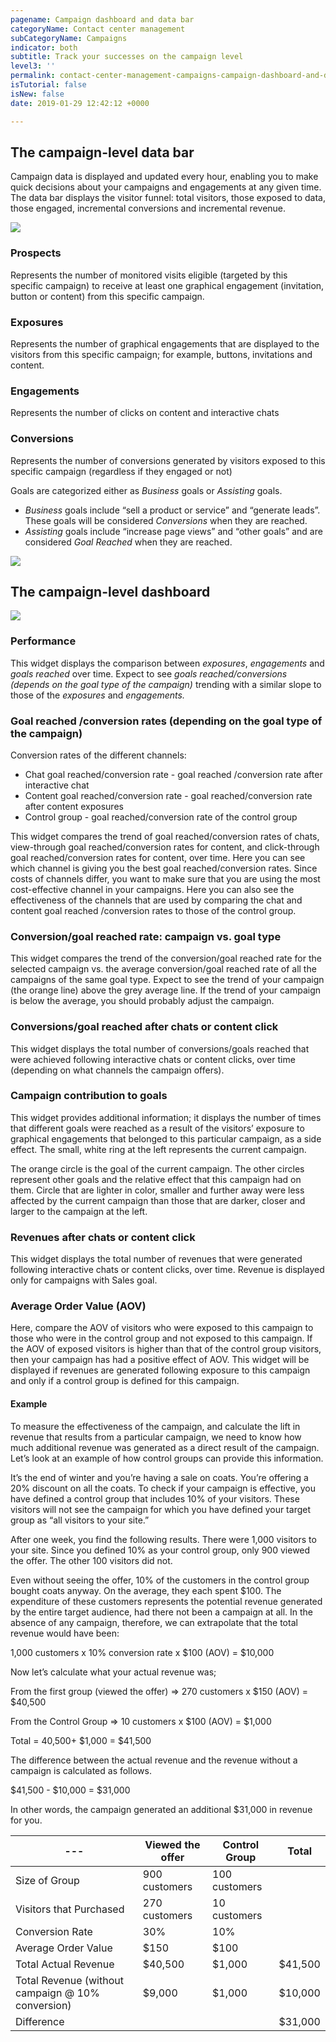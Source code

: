```yaml
---
pagename: Campaign dashboard and data bar
categoryName: Contact center management
subCategoryName: Campaigns
indicator: both
subtitle: Track your successes on the campaign level
level3: ''
permalink: contact-center-management-campaigns-campaign-dashboard-and-data-bar.html
isTutorial: false
isNew: false
date: 2019-01-29 12:42:12 +0000

---
```

## The campaign-level data bar

Campaign data is displayed and updated every hour, enabling you to make quick decisions about your campaigns and engagements at any given time. The data bar displays the visitor funnel: total visitors, those exposed to data, those engaged, incremental conversions and incremental revenue.

![](/img/campaign-dashboard-and-data-bar-1.png)

### Prospects

Represents the number of monitored visits eligible (targeted by this specific campaign) to receive at least one graphical engagement (invitation, button or content) from this specific campaign.

### Exposures

Represents the number of graphical engagements that are displayed to the visitors from this specific campaign; for example, buttons, invitations and content.

### Engagements

Represents the number of clicks on content and interactive chats

### Conversions

Represents the number of conversions generated by visitors exposed to this specific campaign (regardless if they engaged or not)

Goals are categorized either as _Business_ goals or _Assisting_ goals.

* _Business_ goals include “sell a product or service” and “generate leads”. These goals will be considered _Conversions_ when they are reached.
* _Assisting_ goals include “increase page views” and “other goals” and are considered _Goal Reached_ when they are reached.

![](/img/campaign-dashboard-and-data-bar-2.png)

## The campaign-level dashboard

![](/img/campaign-dashboard-and-data-bar-3.png)

### Performance

This widget displays the comparison between _exposures_, _engagements_ and _goals reached_ over time. Expect to see _goals reached/conversions (depends on the goal type of the campaign)_ trending with a similar slope to those of the _exposures_ and _engagements._

### Goal reached /conversion rates (depending on the goal type of the campaign)

Conversion rates of the different channels:

* Chat goal reached/conversion rate - goal reached /conversion rate after interactive chat
* Content goal reached/conversion rate - goal reached/conversion rate after content exposures
* Control group - goal reached/conversion rate of the control group

This widget compares the trend of goal reached/conversion rates of chats, view-through goal reached/conversion rates for content, and click-through goal reached/conversion rates for content, over time. Here you can see which channel is giving you the best goal reached/conversion rates. Since costs of channels differ, you want to make sure that you are using the most cost-effective channel in your campaigns. Here you can also see the effectiveness of the channels that are used by comparing the chat and content goal reached /conversion rates to those of the control group.

### **Conversion/goal reached rate: campaign vs. goal type**

This widget compares the trend of the conversion/goal reached rate for the selected campaign vs. the average conversion/goal reached rate of all the campaigns of the same goal type. Expect to see the trend of your campaign (the orange line) above the grey average line. If the trend of your campaign is below the average, you should probably adjust the campaign.

### **Conversions/goal reached after chats or content click**

This widget displays the total number of conversions/goals reached that were achieved following interactive chats or content clicks, over time (depending on what channels the campaign offers).

### **Campaign contribution to goals**

This widget provides additional information; it displays the number of times that different goals were reached as a result of the visitors’ exposure to graphical engagements that belonged to this particular campaign, as a side effect. The small, white ring at the left represents the current campaign.

The orange circle is the goal of the current campaign. The other circles represent other goals and the relative effect that this campaign had on them. Circle that are lighter in color, smaller and further away were less affected by the current campaign than those that are darker, closer and larger to the campaign at the left.

### **Revenues after chats or content click**

This widget displays the total number of revenues that were generated following interactive chats or content clicks, over time. Revenue is displayed only for campaigns with Sales goal.

### **Average Order Value (AOV)**

Here, compare the AOV of visitors who were exposed to this campaign to those who were in the control group and not exposed to this campaign. If the AOV of exposed visitors is higher than that of the control group visitors, then your campaign has had a positive effect of AOV. This widget will be displayed if revenues are generated following exposure to this campaign and only if a control group is defined for this campaign.

#### Example

To measure the effectiveness of the campaign, and calculate the lift in revenue that results from a particular campaign, we need to know how much additional revenue was generated as a direct result of the campaign. Let’s look at an example of how control groups can provide this information.

It’s the end of winter and you’re having a sale on coats. You’re offering a 20% discount on all the coats. To check if your campaign is effective, you have defined a control group that includes 10% of your visitors. These visitors will not see the campaign for which you have defined your target group as “all visitors to your site.”

After one week, you find the following results. There were 1,000 visitors to your site. Since you defined 10% as your control group, only 900 viewed the offer. The other 100 visitors did not.

Even without seeing the offer, 10% of the customers in the control group bought coats anyway. On the average, they each spent $100. The expenditure of these customers represents the potential revenue generated by the entire target audience, had there not been a campaign at all. In the absence of any campaign, therefore, we can extrapolate that the total revenue would have been:

1,000 customers x 10% conversion rate x $100 (AOV) = $10,000

Now let’s calculate what your actual revenue was;

From the first group (viewed the offer) => 270 customers x $150 (AOV) = $40,500

From the Control Group => 10 customers x $100 (AOV) = $1,000

Total = 40,500+ $1,000 = $41,500

The difference between the actual revenue and the revenue without a campaign is calculated as follows.

$41,500 - $10,000 = $31,000

In other words, the campaign generated an additional $31,000 in revenue for you.


| --- | Viewed the offer | Control Group | Total |
| --- | --- | --- | --- |
| Size of Group | 900 customers | 100 customers |  |
| Visitors that Purchased | 270 customers | 10 customers |  |
| Conversion Rate | 30% | 10% |  |
| Average Order Value | $150 | $100 |  |
| Total Actual Revenue | $40,500 | $1,000 | $41,500 |
| Total Revenue (without campaign @ 10% conversion) | $9,000 | $1,000 | $10,000 |
| Difference |  |  | $31,000 |